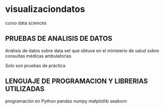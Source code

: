 # visualizaciondatos
curso data sciences

## PRUEBAS DE ANALISIS DE DATOS 

Análisis de datos sobre data set que obtuve en el ministerio de salud sobre consultas médicas ambulatorias

Solo son pruebas de práctica

##  LENGUAJE DE PROGRAMACION Y LIBRERIAS UTILIZADAS

programación en Python 
pandas
numpy
matplotlib
seaborn